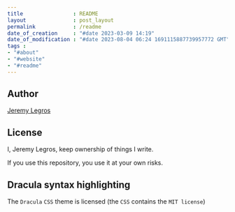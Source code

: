 ```yaml
---
title                : README
layout               : post_layout
permalink            : /readme
date_of_creation     : "#date 2023-03-09 14:19"
date_of_modification : "#date 2023-08-04 06:24 1691115887739957772 GMT"
tags :
- "#about"
- "#website"
- "#readme"
---
```

## Author

[Jeremy Legros](https://github.com/jeremyvlegros)

## License

I, Jeremy Legros, keep ownership of things I write.

If you use this repository, you use it at your own risks.

## Dracula syntax highlighting

The `Dracula` `CSS` theme is licensed (the `CSS` contains the `MIT license`)
